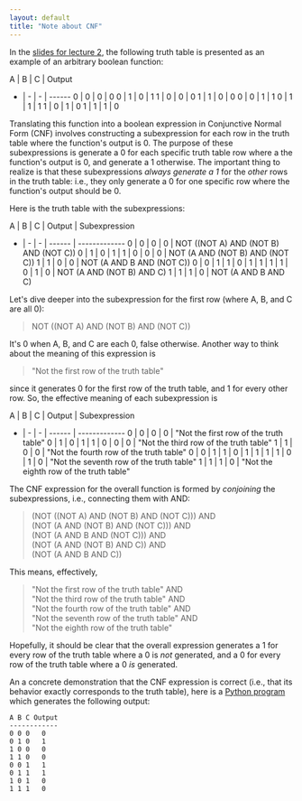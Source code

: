 ```yaml
---
layout: default
title: "Note about CNF"
---
```


In the [slides for lecture 2](../lec/lec02.pdf), the following truth table is presented as an example of an arbitrary boolean function:

A | B | C | Output
- | - | - | ------
0 | 0 | 0 | 0
0 | 1 | 0 | 1
1 | 0 | 0 | 0
1 | 1 | 0 | 0
0 | 0 | 1 | 1
0 | 1 | 1 | 1
1 | 0 | 1 | 0
1 | 1 | 1 | 0

Translating this function into a boolean expression in Conjunctive Normal Form (CNF) involves constructing a subexpression for each row in the truth table where the function's output is 0.  The purpose of these subexpressions is generate a 0 for each specific truth table row where a the function's output is 0, and generate a 1 otherwise.  The important thing to realize is that these subexpressions *always generate a 1* for the *other* rows in the truth table: i.e., they only generate a 0 for one specific row where the function's output should be 0.

Here is the truth table with the subexpressions:

A | B | C | Output | Subexpression
- | - | - | ------ | -------------
0 | 0 | 0 | 0      | NOT ((NOT A) AND (NOT B) AND (NOT C))
0 | 1 | 0 | 1      | 
1 | 0 | 0 | 0      | NOT (A AND (NOT B) AND (NOT C))
1 | 1 | 0 | 0      | NOT (A AND B AND (NOT C))
0 | 0 | 1 | 1      | 
0 | 1 | 1 | 1      | 
1 | 0 | 1 | 0      | NOT (A AND (NOT B) AND C)
1 | 1 | 1 | 0      | NOT (A AND B AND C)

Let's dive deeper into the subexpression for the first row (where A, B, and C are all 0):

> NOT ((NOT A) AND (NOT B) AND (NOT C))

It's 0 when A, B, and C are each 0, false otherwise.  Another way to think about the meaning of this expression is

> "Not the first row of the truth table"

since it generates 0 for the first row of the truth table, and 1 for every other row.  So, the effective meaning of each subexpression is

A | B | C | Output | Subexpression
- | - | - | ------ | -------------
0 | 0 | 0 | 0      | "Not the first row of the truth table"
0 | 1 | 0 | 1      | 
1 | 0 | 0 | 0      | "Not the third row of the truth table"
1 | 1 | 0 | 0      | "Not the fourth row of the truth table"
0 | 0 | 1 | 1      | 
0 | 1 | 1 | 1      | 
1 | 0 | 1 | 0      | "Not the seventh row of the truth table"
1 | 1 | 1 | 0      | "Not the eighth row of the truth table"

The CNF expression for the overall function is formed by *conjoining* the subexpressions, i.e., connecting them with AND:

> (NOT ((NOT A) AND (NOT B) AND (NOT C))) AND<br>
> (NOT (A AND (NOT B) AND (NOT C))) AND<br>
> (NOT (A AND B AND (NOT C))) AND<br>
> (NOT (A AND (NOT B) AND C)) AND<br>
> (NOT (A AND B AND C))

This means, effectively,

> "Not the first row of the truth table" AND<br>
> "Not the third row of the truth table" AND<br>
> "Not the fourth row of the truth table" AND<br>
> "Not the seventh row of the truth table" AND<br>
> "Not the eighth row of the truth table"

Hopefully, it should be clear that the overall expression generates a 1 for every row of the truth table where a 0 is *not* generated, and a 0 for every row of the truth table where a 0 *is* generated.

An a concrete demonstration that the CNF expression is correct (i.e., that its behavior exactly corresponds to the truth table), here is a [Python program](https://github.com/jhucsf/fall2019/blob/gh-pages/notes/cnf.py) which generates the following output:

```
A B C Output
------------
0 0 0   0
0 1 0   1
1 0 0   0
1 1 0   0
0 0 1   1
0 1 1   1
1 0 1   0
1 1 1   0
```
